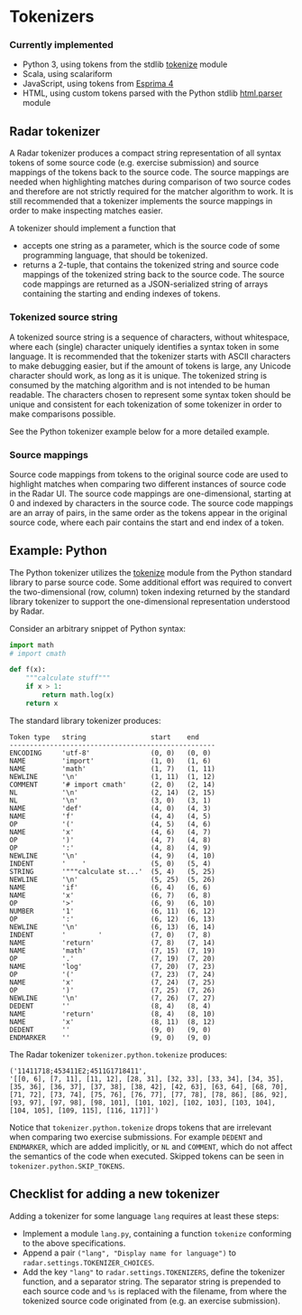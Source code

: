 # Tokenizers

### Currently implemented
* Python 3, using tokens from the stdlib [tokenize](https://github.com/python/cpython/blob/3.5/Lib/tokenize.py) module
* Scala, using scalariform
* JavaScript, using tokens from [Esprima 4](https://github.com/jquery/esprima/tree/4.0/)
* HTML, using custom tokens parsed with the Python stdlib [html.parser](https://github.com/python/cpython/blob/3.5/Lib/html/parser.py) module


## Radar tokenizer

A Radar tokenizer produces a compact string representation of all syntax tokens of some source code (e.g. exercise submission) and source mappings of the tokens back to the source code.
The source mappings are needed when highlighting matches during comparison of two source codes and therefore are not strictly required for the matcher algorithm to work.
It is still recommended that a tokenizer implements the source mappings in order to make inspecting matches easier.

A tokenizer should implement a function that
  * accepts one string as a parameter, which is the source code of some programming language, that should be tokenized.
  * returns a 2-tuple, that contains the tokenized string and source code mappings of the tokenized string back to the source code.
  The source code mappings are returned as a JSON-serialized string of arrays containing the starting and ending indexes of tokens.

### Tokenized source string

A tokenized source string is a sequence of characters, without whitespace, where each (single) character uniquely identifies a syntax token in some language.
It is recommended that the tokenizer starts with ASCII characters to make debugging easier, but if the amount of tokens is large, any Unicode character should work, as long as it is unique.
The tokenized string is consumed by the matching algorithm and is not intended to be human readable.
The characters chosen to represent some syntax token should be unique and consistent for each tokenization of some tokenizer in order to make comparisons possible.

See the Python tokenizer example below for a more detailed example.

### Source mappings

Source code mappings from tokens to the original source code are used to highlight matches when comparing two different instances of source code in the Radar UI.
The source code mappings are one-dimensional, starting at 0 and indexed by characters in the source code.
The source code mappings are an array of pairs, in the same order as the tokens appear in the original source code, where each pair contains the start and end index of a token.

## Example: Python

The Python tokenizer utilizes the [tokenize](https://github.com/python/cpython/blob/3.5/Lib/tokenize.py) module from the Python standard library to parse source code.
Some additional effort was required to convert the two-dimensional (row, column) token indexing returned by the standard library tokenizer to support the one-dimensional representation understood by Radar.

Consider an arbitrary snippet of Python syntax:

```python
import math
# import cmath

def f(x):
    """calculate stuff"""
    if x > 1:
        return math.log(x)
    return x
```

The standard library tokenizer produces:
```
Token type   string                start    end
---------------------------------------------------
ENCODING     'utf-8'               (0, 0)   (0, 0)
NAME         'import'              (1, 0)   (1, 6)
NAME         'math'                (1, 7)   (1, 11)
NEWLINE      '\n'                  (1, 11)  (1, 12)
COMMENT      '# import cmath'      (2, 0)   (2, 14)
NL           '\n'                  (2, 14)  (2, 15)
NL           '\n'                  (3, 0)   (3, 1)
NAME         'def'                 (4, 0)   (4, 3)
NAME         'f'                   (4, 4)   (4, 5)
OP           '('                   (4, 5)   (4, 6)
NAME         'x'                   (4, 6)   (4, 7)
OP           ')'                   (4, 7)   (4, 8)
OP           ':'                   (4, 8)   (4, 9)
NEWLINE      '\n'                  (4, 9)   (4, 10)
INDENT       '    '                (5, 0)   (5, 4)
STRING       '"""calculate st...'  (5, 4)   (5, 25)
NEWLINE      '\n'                  (5, 25)  (5, 26)
NAME         'if'                  (6, 4)   (6, 6)
NAME         'x'                   (6, 7)   (6, 8)
OP           '>'                   (6, 9)   (6, 10)
NUMBER       '1'                   (6, 11)  (6, 12)
OP           ':'                   (6, 12)  (6, 13)
NEWLINE      '\n'                  (6, 13)  (6, 14)
INDENT       '        '            (7, 0)   (7, 8)
NAME         'return'              (7, 8)   (7, 14)
NAME         'math'                (7, 15)  (7, 19)
OP           '.'                   (7, 19)  (7, 20)
NAME         'log'                 (7, 20)  (7, 23)
OP           '('                   (7, 23)  (7, 24)
NAME         'x'                   (7, 24)  (7, 25)
OP           ')'                   (7, 25)  (7, 26)
NEWLINE      '\n'                  (7, 26)  (7, 27)
DEDENT       ''                    (8, 4)   (8, 4)
NAME         'return'              (8, 4)   (8, 10)
NAME         'x'                   (8, 11)  (8, 12)
DEDENT       ''                    (9, 0)   (9, 0)
ENDMARKER    ''                    (9, 0)   (9, 0)
```

The Radar tokenizer `tokenizer.python.tokenize` produces:
```
('11411718;453411E2;4511G1718411',
'[[0, 6], [7, 11], [11, 12], [28, 31], [32, 33], [33, 34], [34, 35], [35, 36], [36, 37], [37, 38], [38, 42], [42, 63], [63, 64], [68, 70], [71, 72], [73, 74], [75, 76], [76, 77], [77, 78], [78, 86], [86, 92], [93, 97], [97, 98], [98, 101], [101, 102], [102, 103], [103, 104], [104, 105], [109, 115], [116, 117]]')
```
Notice that `tokenizer.python.tokenize` drops tokens that are irrelevant when comparing two exercise submissions.
For example `DEDENT` and `ENDMARKER`, which are added implicitly, or `NL` and `COMMENT`, which do not affect the semantics of the code when executed.
Skipped tokens can be seen in `tokenizer.python.SKIP_TOKENS`.

## Checklist for adding a new tokenizer

Adding a tokenizer for some language `lang` requires at least these steps:
* Implement a module `lang.py`, containing a function `tokenize` conforming to the above specifications.
* Append a pair `("lang", "Display name for language")` to `radar.settings.TOKENIZER_CHOICES`.
* Add the key `"lang"` to `radar.settings.TOKENIZERS`, define the tokenizer function, and a separator string.
The separator string is prepended to each source code and `%s` is replaced with the filename, from where the tokenized source code originated from (e.g. an exercise submission).

